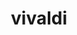 ---
title: vivaldi
category: Tool
layout: 2017/sheet
tags: [Tools]
updated: 2022-06-16
created: 2023-01-28 04:09:17
weight: -10
intro: vivaldi
---